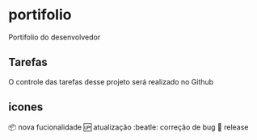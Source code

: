 # portifolio
 Portifolio do desenvolvedor

 ## Tarefas

 O controle das tarefas desse projeto será realizado no Github

 ## icones

 :package: nova fucionalidade
 :up: atualização
 :beatle: correção de bug
 :checkered_flag: release

